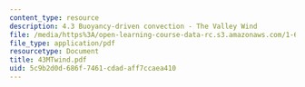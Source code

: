 ```yaml
---
content_type: resource
description: 4.3 Buoyancy-driven convection - The Valley Wind
file: /media/https%3A/open-learning-course-data-rc.s3.amazonaws.com/1-63-advanced-fluid-dynamics-of-the-environment-fall-2002/5c9b2d0d686f7461cdadaff7ccaea410_43MTwind.pdf
file_type: application/pdf
resourcetype: Document
title: 43MTwind.pdf
uid: 5c9b2d0d-686f-7461-cdad-aff7ccaea410
---
```

